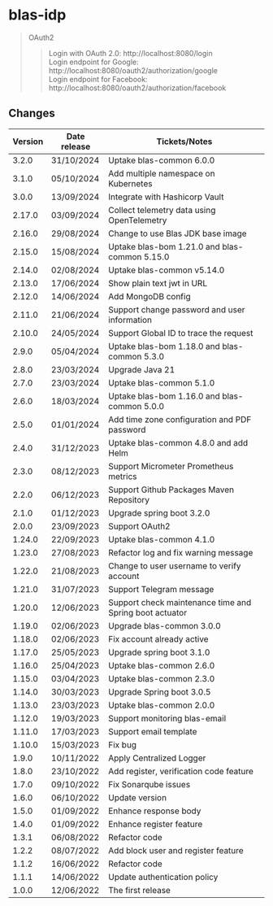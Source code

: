 # blas-idp

> OAuth2
>> Login with OAuth 2.0: http://localhost:8080/login <br/>
> > Login endpoint for Google: http://localhost:8080/oauth2/authorization/google <br/>
> > Login endpoint for Facebook: http://localhost:8080/oauth2/authorization/facebook

## Changes

| Version | Date release | Tickets/Notes                                           |
|---------|--------------|---------------------------------------------------------|
| 3.2.0   | 31/10/2024   | Uptake blas-common 6.0.0                                |
| 3.1.0   | 05/10/2024   | Add multiple namespace on Kubernetes                    |
| 3.0.0   | 13/09/2024   | Integrate with Hashicorp Vault                          |
| 2.17.0  | 03/09/2024   | Collect telemetry data using OpenTelemetry              |
| 2.16.0  | 29/08/2024   | Change to use Blas JDK base image                       |
| 2.15.0  | 15/08/2024   | Uptake blas-bom 1.21.0 and blas-common 5.15.0           |
| 2.14.0  | 02/08/2024   | Uptake blas-common v5.14.0                              |
| 2.13.0  | 17/06/2024   | Show plain text jwt in URL                              |
| 2.12.0  | 14/06/2024   | Add MongoDB config                                      |
| 2.11.0  | 21/06/2024   | Support change password and user information            |
| 2.10.0  | 24/05/2024   | Support Global ID to trace the request                  |
| 2.9.0   | 05/04/2024   | Uptake blas-bom 1.18.0 and blas-common 5.3.0            |
| 2.8.0   | 23/03/2024   | Upgrade Java 21                                         |
| 2.7.0   | 23/03/2024   | Uptake blas-common 5.1.0                                |
| 2.6.0   | 18/03/2024   | Uptake blas-bom 1.16.0 and blas-common 5.0.0            |
| 2.5.0   | 01/01/2024   | Add time zone configuration and PDF password            |
| 2.4.0   | 31/12/2023   | Uptake blas-common 4.8.0 and add Helm                   |
| 2.3.0   | 08/12/2023   | Support Micrometer Prometheus metrics                   |
| 2.2.0   | 06/12/2023   | Support Github Packages Maven Repository                |
| 2.1.0   | 01/12/2023   | Upgrade spring boot 3.2.0                               |
| 2.0.0   | 23/09/2023   | Support OAuth2                                          |
| 1.24.0  | 22/09/2023   | Uptake blas-common 4.1.0                                |
| 1.23.0  | 27/08/2023   | Refactor log and fix warning message                    |
| 1.22.0  | 21/08/2023   | Change to user username to verify account               |
| 1.21.0  | 31/07/2023   | Support Telegram message                                |
| 1.20.0  | 12/06/2023   | Support check maintenance time and Spring boot actuator |
| 1.19.0  | 02/06/2023   | Upgrade blas-common 3.0.0                               |
| 1.18.0  | 02/06/2023   | Fix account already active                              |
| 1.17.0  | 25/05/2023   | Upgrade spring boot 3.1.0                               |
| 1.16.0  | 25/04/2023   | Uptake blas-common 2.6.0                                |
| 1.15.0  | 03/04/2023   | Uptake blas-common 2.3.0                                |
| 1.14.0  | 30/03/2023   | Upgrade Spring boot 3.0.5                               |
| 1.13.0  | 23/03/2023   | Uptake blas-common 2.0.0                                |
| 1.12.0  | 19/03/2023   | Support monitoring blas-email                           |
| 1.11.0  | 17/03/2023   | Support email template                                  |
| 1.10.0  | 15/03/2023   | Fix bug                                                 |
| 1.9.0   | 10/11/2022   | Apply Centralized Logger                                |
| 1.8.0   | 23/10/2022   | Add register, verification code feature                 |
| 1.7.0   | 09/10/2022   | Fix Sonarqube issues                                    |
| 1.6.0   | 06/10/2022   | Update version                                          |
| 1.5.0   | 01/09/2022   | Enhance response body                                   |
| 1.4.0   | 01/09/2022   | Enhance register feature                                |
| 1.3.1   | 06/08/2022   | Refactor code                                           |
| 1.2.2   | 08/07/2022   | Add block user and register feature                     |
| 1.1.2   | 16/06/2022   | Refactor code                                           |
| 1.1.1   | 14/06/2022   | Update authentication policy                            |
| 1.0.0   | 12/06/2022   | The first release                                       |
